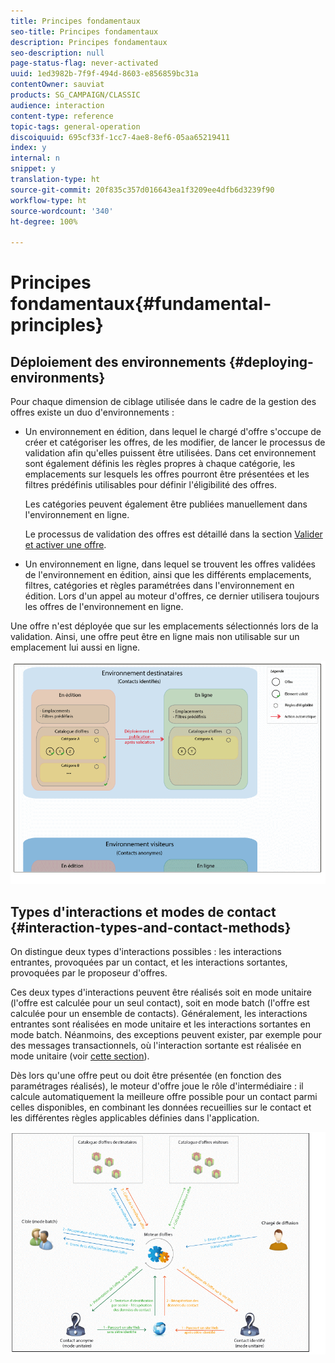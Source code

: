 ```yaml
---
title: Principes fondamentaux
seo-title: Principes fondamentaux
description: Principes fondamentaux
seo-description: null
page-status-flag: never-activated
uuid: 1ed3982b-7f9f-494d-8603-e856859bc31a
contentOwner: sauviat
products: SG_CAMPAIGN/CLASSIC
audience: interaction
content-type: reference
topic-tags: general-operation
discoiquuid: 695cf33f-1cc7-4ae8-8ef6-05aa65219411
index: y
internal: n
snippet: y
translation-type: ht
source-git-commit: 20f835c357d016643ea1f3209ee4dfb6d3239f90
workflow-type: ht
source-wordcount: '340'
ht-degree: 100%

---
```



# Principes fondamentaux{#fundamental-principles}

## Déploiement des environnements {#deploying-environments}

Pour chaque dimension de ciblage utilisée dans le cadre de la gestion des offres existe un duo d&#39;environnements :

* Un environnement en édition, dans lequel le chargé d&#39;offre s&#39;occupe de créer et catégoriser les offres, de les modifier, de lancer le processus de validation afin qu&#39;elles puissent être utilisées. Dans cet environnement sont également définis les règles propres à chaque catégorie, les emplacements sur lesquels les offres pourront être présentées et les filtres prédéfinis utilisables pour définir l&#39;éligibilité des offres.

   Les catégories peuvent également être publiées manuellement dans l&#39;environnement en ligne.

   Le processus de validation des offres est détaillé dans la section [Valider et activer une offre](../../interaction/using/approving-and-activating-an-offer.md).

* Un environnement en ligne, dans lequel se trouvent les offres validées de l&#39;environnement en édition, ainsi que les différents emplacements, filtres, catégories et règles paramétrées dans l&#39;environnement en édition. Lors d&#39;un appel au moteur d&#39;offres, ce dernier utilisera toujours les offres de l&#39;environnement en ligne.

Une offre n&#39;est déployée que sur les emplacements sélectionnés lors de la validation. Ainsi, une offre peut être en ligne mais non utilisable sur un emplacement lui aussi en ligne.

![](assets/architecture_interaction1.png)

## Types d&#39;interactions et modes de contact {#interaction-types-and-contact-methods}

On distingue deux types d&#39;interactions possibles : les interactions entrantes, provoquées par un contact, et les interactions sortantes, provoquées par le proposeur d&#39;offres.

Ces deux types d&#39;interactions peuvent être réalisés soit en mode unitaire (l&#39;offre est calculée pour un seul contact), soit en mode batch (l&#39;offre est calculée pour un ensemble de contacts). Généralement, les interactions entrantes sont réalisées en mode unitaire et les interactions sortantes en mode batch. Néanmoins, des exceptions peuvent exister, par exemple pour des messages transactionnels, où l&#39;interaction sortante est réalisée en mode unitaire (voir [cette section](../../message-center/using/about-transactional-messaging.md)).

Dès lors qu&#39;une offre peut ou doit être présentée (en fonction des paramétrages réalisés), le moteur d&#39;offre joue le rôle d&#39;intermédiaire : il calcule automatiquement la meilleure offre possible pour un contact parmi celles disponibles, en combinant les données recueillies sur le contact et les différentes règles applicables définies dans l&#39;application.

![](assets/architecture_interaction2.png)

